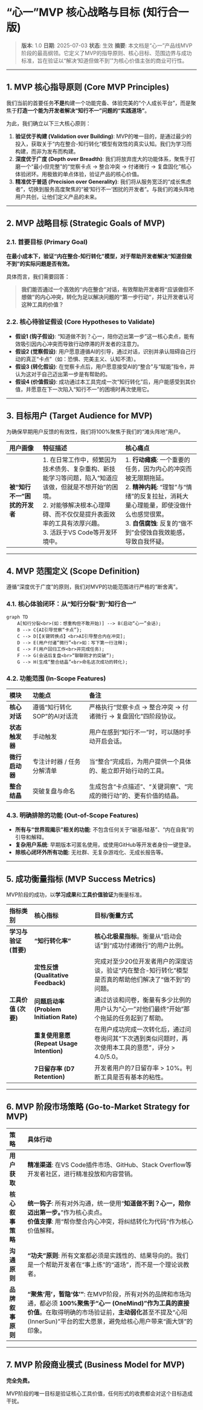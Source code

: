 # “心一”MVP 核心战略与目标 (知行合一版)

> **版本**: 1.0
> **日期**: 2025-07-03
> **状态**: 生效
> **摘要**: 本文档是“心一”产品线MVP阶段的最高纲领。它定义了MVP的指导原则、核心目标、范围边界与成功标准，旨在验证以“解决‘知道但做不到’”为核心价值主张的商业可行性。

---

## 1. MVP 核心指导原则 (Core MVP Principles)

我们当前的首要任务**不是**构建一个功能完备、体验完美的“个人成长平台”，而是聚焦于**打造一个能为开发者解决“知行不一”问题的“实践道场”**。

为此，我们确立以下三大核心原则：

1.  **验证优于构建 (Validation over Building)**: MVP的唯一目的，是通过最少的投入，获取关于“内在整合-知行转化”模型有效性的真实认知。我们为学习而构建，而非为发布而构建。
2.  **深度优于广度 (Depth over Breadth)**: 我们将放弃庞大的功能体系，聚焦于打磨一个“最小但完整”的“觉察卡点 -> 整合冲突 -> 付诸微行 -> 复盘固化”核心体验闭环。用极致的单点体验，验证产品的核心价值。
3.  **精准优于普适 (Precision over Generality)**: 我们将从服务宽泛的“成长焦虑者”，切换到服务高度聚焦的“被‘知行不一’困扰的开发者”。与我们的滩头阵地用户共创，让他们定义产品的未来。

---

## 2. MVP 战略目标 (Strategic Goals of MVP)

### 2.1. 首要目标 (Primary Goal)

**在最小成本下，验证“内在整合-知行转化”模型，对于帮助开发者解决“知道但做不到”的实际问题是否有效。**

具体而言，我们需要回答：

> **我们能否通过一个高效的“内在整合”对话，有效帮助开发者将“应该做但不想做”的内心冲突，转化为足以解决问题的“第一步行动”，并让开发者认可这种工具的价值？**

### 2.2. 核心待验证假设 (Core Hypotheses to Validate)

*   **假设1 (钩子假设)**: “知道做不到？心一，陪你迈出第一步”这一核心卖点，能有效吸引因内心冲突而导致行动停滞的开发者的注意力。
*   **假设2 (觉察假设)**: 用户愿意遵循AI的引导，通过对话，识别并承认阻碍自己行动的真正“卡点”（如：恐惧、完美主义、认知不清）。
*   **假设3 (转化假设)**: 在觉察卡点后，用户愿意接受AI的“整合”与“赋能”指令，并认为这对于自己迈出第一步是有帮助的。
*   **假设4 (价值假设)**: 成功通过本工具完成一次“知行转化”后，用户能感受到其价值，并愿意在下一次陷入“知行不一”的困境时再次使用它。

---

## 3. 目标用户 (Target Audience for MVP)

为确保早期用户反馈的有效性，我们将100%聚焦于我们的“滩头阵地”用户。

| 用户画像 | 特征描述 | 核心痛点 |
| :--- | :--- | :--- |
| **被“知行不一”困扰的开发者** | 1. 在日常工作中，频繁因为技术债务、复杂重构、新技能学习等问题，陷入“知道应该做，但就是不想开始”的困境。<br>2. 对能够解决根本心理障碍、而不仅仅是提升表面效率的工具有浓厚兴趣。<br>3. 活跃于VS Code等开发环境中。 | 1. **行动瘫痪**: 一个重要的任务，因为内心的冲突而被无限期拖延。<br>2. **精神内耗**: “理智”与“情绪”的反复拉扯，消耗大量心理能量，即使没做什么也感觉很累。<br>3. **自信腐蚀**: 反复的“做不到”会侵蚀自我效能感，导致自我怀疑。 |

---

## 4. MVP 范围定义 (Scope Definition)

遵循“深度优于广度”的原则，我们对MVP的功能范围进行严格的“断舍离”。

### 4.1. 核心体验闭环：从“知行分裂”到“知行合一”

```mermaid
graph TD
    A[知行分裂<br>(如：想重构但不敢开始)] --> B(启动“心一”会话);
    B --> C{AI引导觉察“卡点”};
    C --> D[【关键转换点】<br>AI引导整合内在冲突];
    D --> E(用户付诸“微行”<br>如：写下第一行注释);
    E --> F(用户回归工作<br>并完成任务);
    F --> G(会话后复盘<br>“聊聊刚才的突破”);
    G --> H(生成“整合结晶”<br>命名这次成功的转化);
```

### 4.2. 功能范围 (In-Scope Features)

| 模块 | 功能点 | 备注 |
| :--- | :--- | :--- |
| **核心对话** | 遵循“知行转化SOP”的AI对话流 | 严格执行“觉察卡点 -> 整合冲突 -> 付诸微行 -> 复盘固化”四阶段协议。 |
| **状态触发器** | 手动触发 | 用户在感到“知行不一”时，可以随时手动开启会话。 |
| **微行启动器** | 专注计时器 / 任务分解清单 | 当“整合”完成后，为用户提供一个具体的、能立即开始行动的工具。 |
| **整合结晶** | 突破复盘与命名 | 生成包含“卡点描述”、“关键洞察”、“完成的微行动”的、更有价值的结晶。 |

### 4.3. 明确排除的功能 (Out-of-Scope Features)

*   **所有与“世界观揭示”相关的功能**: 不包含任何关于“碳基/硅基”、“内在自我”的引导和解释。
*   **复杂用户系统**: 早期版本可匿名使用，或使用GitHub等开发者身份一键登录。
*   **除核心闭环外所有功能**: 无社群、无复杂游戏化、无成长报告等。

---

## 5. 成功衡量指标 (MVP Success Metrics)

MVP阶段的成功，以**学习成果**和**工具价值验证**为衡量标准。

| 指标类别 | 核心指标 | 目标/衡量方式 |
| :--- | :--- | :--- |
| **学习与验证 (首要)** | **“知行转化率”** | **核心北极星指标**。衡量从“启动会话”到“成功付诸微行”的用户比例。 |
| | **定性反馈 (Qualitative Feedback)** | 完成对至少20位开发者用户的深度访谈，验证“内在整合-知行转化”模型是否真的帮助他们解决了“做不到”的问题。 |
| **工具价值 (次要)** | **问题启动率 (Problem Initiation Rate)** | 通过访谈和问卷，衡量有多少比例的用户认为“心一”对他们最终“开始”那个拖延的任务起到了帮助。 |
| | **重复使用意愿 (Repeat Usage Intention)** | 在用户成功完成一次转化后，通过问卷询问其“下次遇到类似问题时，再次使用本工具的意愿”，评分 > 4.0/5.0。 |
| | **7日留存率 (D7 Retention)** | 开发者用户的7日留存率 > 10%。判断工具是否有基本的粘性。 |

---

## 6. MVP 阶段市场策略 (Go-to-Market Strategy for MVP)

| 策略 | 具体行动 |
| :--- | :--- |
| **用户获取** | **精准渠道**: 在VS Code插件市场、GitHub、Stack Overflow等开发者社区，进行精准投放和内容营销。 |
| **核心叙事策略** | **统一钩子**: 所有对外沟通，统一使用“**知道做不到？心一，陪你迈出第一步。**”作为核心卖点。<br>**价值支撑**: 用“帮你整合内心冲突，将纠结转化为代码”作为核心价值解释。 |
| **沟通原则** | **“功夫”原则**: 所有文案都必须是实践性的、结果导向的。我们是一个帮助开发者在“事上练”的“道场”，而不是一个理论说教者。 |
| **品牌叙事原则** | **“聚焦‘用’，暂隐‘体’”**: 在MVP阶段，所有对外的品牌和市场沟通，都必须 **100%聚焦于“心一 (OneMind)”作为工具的直接价值**。在取得明确的市场验证前，**主动弱化**甚至不提及“心阳 (InnerSun)”平台的宏大愿景，避免给核心用户带来“画大饼”的印象。 |

---

## 7. MVP 阶段商业模式 (Business Model for MVP)

**完全免费。**

MVP阶段的唯一目标是验证核心工具价值，任何形式的收费都会对这个目标造成干扰。